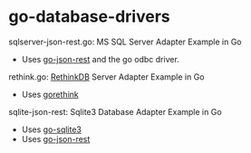 go-database-drivers
===================

sqlserver-json-rest.go: MS SQL Server Adapter Example in Go
  * Uses [go-json-rest](https://github.com/ant0ine/go-json-rest) and the go odbc driver.

rethink.go: [RethinkDB](https://github.com/rethinkdb/rethinkdb) Server Adapter Example in Go
  * Uses [gorethink](https://github.com/dancannon/gorethink)

sqlite-json-rest: Sqlite3 Database Adapter Example in Go
 * Uses [go-sqlite3](https://github.com/mattn/go-sqlite3)
 * Uses [go-json-rest](https://github.com/ant0ine/go-json-rest)
